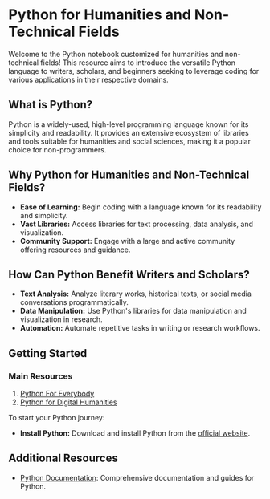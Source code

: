 # Python for Humanities and Non-Technical Fields

Welcome to the Python notebook customized for humanities and non-technical fields! This resource aims to introduce the versatile Python language to writers, scholars, and beginners seeking to leverage coding for various applications in their respective domains.

## What is Python?

Python is a widely-used, high-level programming language known for its simplicity and readability. It provides an extensive ecosystem of libraries and tools suitable for humanities and social sciences, making it a popular choice for non-programmers.

## Why Python for Humanities and Non-Technical Fields?

- **Ease of Learning:** Begin coding with a language known for its readability and simplicity.
- **Vast Libraries:** Access libraries for text processing, data analysis, and visualization.
- **Community Support:** Engage with a large and active community offering resources and guidance.

## How Can Python Benefit Writers and Scholars?

- **Text Analysis:** Analyze literary works, historical texts, or social media conversations programmatically.
- **Data Manipulation:** Use Python's libraries for data manipulation and visualization in research.
- **Automation:** Automate repetitive tasks in writing or research workflows.

## Getting Started

### Main Resources

1. [Python For Everybody](https://www.py4e.com/)
2. [Python for Digital Humanities](https://pythonhumanities.com/python-for-dh-course/)


To start your Python journey:

- **Install Python:** Download and install Python from the [official website](https://www.python.org/).





## Additional Resources

- [Python Documentation](https://docs.python.org/): Comprehensive documentation and guides for Python.

